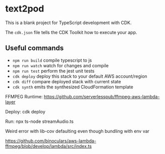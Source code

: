 # text2pod

This is a blank project for TypeScript development with CDK.

The `cdk.json` file tells the CDK Toolkit how to execute your app.

## Useful commands

- `npm run build` compile typescript to js
- `npm run watch` watch for changes and compile
- `npm run test` perform the jest unit tests
- `cdk deploy` deploy this stack to your default AWS account/region
- `cdk diff` compare deployed stack with current state
- `cdk synth` emits the synthesized CloudFormation template

FFMPEG Runtime: https://github.com/serverlesspub/ffmpeg-aws-lambda-layer

Deploy: cdk deploy

Run: npx ts-node streamAudio.ts

Weird error with lib-cov defaulting even though bundling with env var

https://github.com/binoculars/aws-lambda-ffmpeg/blob/develop/lambda/src/index.ts
